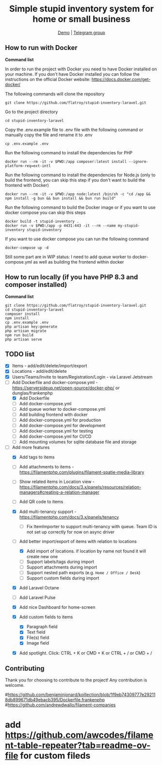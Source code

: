 # 
<h1 align="center" style="margin-top: -10px"> Simple stupid inventory system for home or small business </h1>
<p align="center" style="width: 100%;">
   <a href="https://inventory.daneke.ge/app">Demo</a>
   |
   <a href="https://t.me/+z2i6YBfa2vA2OWYy">Telegram group</a>
</p>


## How to run with Docker

**Command list**

In order to run the project with Docker you need to have Docker installed on your machine. If you don't have Docker installed you can follow the instructions on the official Docker website: https://docs.docker.com/get-docker/

The following commands will clone the repository

    git clone https://github.com/flatroy/stupid-inventory-laravel.git

Go to the project directory

    cd stupid-inventory-laravel

Copy the .env.example file to .env file with the following command or manually copy the file and rename it to .env

    cp .env.example .env

Run the following command to install the dependencies for PHP
 
    docker run --rm -it -v $PWD:/app composer:latest install --ignore-platform-req=ext-intl

Run the following command to install the dependencies for Node.js (only to build the frontend, you can skip this step if you don't want to build the frontend with Docker)

    docker run --rm -it -v $PWD:/app node:latest /bin/sh -c "cd /app && npm install -g bun && bun install && bun run build"

Run the following command to build the Docker image or if you want to use docker compose you can skip this steps

    docker build -t stupid-inventory .
    docker run -v $PWD:/app -p 4431:443 -it --rm --name my-stupid-inventory stupid-inventory 

If you want to use docker compose you can run the following command
    
    docker-compose up -d


Still some part are in WIP status: I need to add queue worker to docker-compose.yml as well as building the frontend within docker

## How to run locally (if you have PHP 8.3 and composer installed)


**Command list**

    git clone https://github.com/flatroy/stupid-inventory-laravel.git
    cd stupid-inventory-laravel
    composer install
    npm install
    cp .env.example .env
    php artisan key:generate
    php artisan migrate
    npm run build
    php artisan serve


## TODO list
- [x] Items - add/edit/delete/import/export
- [x] Locations - add/edit/delete
- [x] Users/Teams/Invite to team/Registration/Login - via Laravel Jetstream
- [ ] Add Dockerfile and docker-compose.yml - https://serversideup.net/open-source/docker-php/ or dunglas/frankenphp
  - [x] Add Dockerfile
  - [ ] Add docker-compose.yml
  - [ ] Add queue worker to docker-compose.yml
  - [ ] Add building frontend with docker
  - [ ] Add docker-compose.yml for production
  - [ ] Add docker-compose.yml for development
  - [ ] Add docker-compose.yml for testing
  - [ ] Add docker-compose.yml for CI/CD
  - [ ] Add mounting volumes for sqlite database file and storage
- [ ] Add more features
  - [x] Add tags to items
  - [ ] Add attachments to items - https://filamentphp.com/plugins/filament-spatie-media-library
  - [ ] Show related items in Location view - https://filamentphp.com/docs/3.x/panels/resources/relation-managers#creating-a-relation-manager
  - [ ] Add QR code to items
  - [x] Add multi-tenancy support - https://filamentphp.com/docs/3.x/panels/tenancy
    - [ ] Fix ItemImporter to support multi-tenancy with queue. Team ID is not set up correctly for now on async driver  
  - [ ] Add better import/export of items with relation to locations
    - [x] Add import of locations. if location by name not found it will create new one
    - [ ] Support labels/tags during import
    - [ ] Support attachments during import
    - [ ] Support nested path exports (e.g. `Home / Office / Desk`)
    - [ ] Support custom fields during import
  - [x] Add Laravel Octane
  - [ ] Add Laravel Pulse
  - [x] Add nice Dashboard for home-screen
  - [x] Add custom fields to items 
    - [x] Paragraph field
    - [x] Text field
    - [x] File(s) field
    - [x] Image field
  - [x] Add spotlight. Click: CTRL + K or CMD + K or CTRL + / or CMD + /


## Contributing

Thank you for choosing to contribute to the project! Any contribution is welcome.



#https://github.com/benjaminjonard/koillection/blob/1f9eb74309777e292118db899671db49ebacb395/Dockerfile.frankenphp
#https://github.com/andrewdwallo/filament-companies
# add https://github.com/awcodes/filament-table-repeater?tab=readme-ov-file for custom fileds
